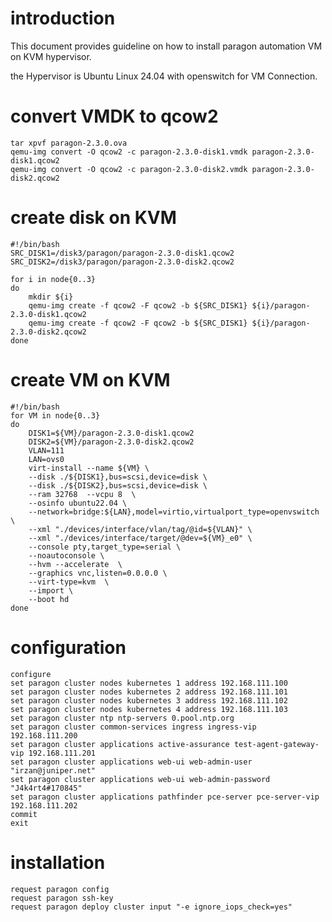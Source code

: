 # introduction

This document provides guideline on how to install paragon automation VM on KVM hypervisor.

the Hypervisor is Ubuntu Linux 24.04 with openswitch for VM Connection.


# convert VMDK to qcow2

    tar xpvf paragon-2.3.0.ova
    qemu-img convert -O qcow2 -c paragon-2.3.0-disk1.vmdk paragon-2.3.0-disk1.qcow2
    qemu-img convert -O qcow2 -c paragon-2.3.0-disk2.vmdk paragon-2.3.0-disk2.qcow2

# create disk on KVM

    #!/bin/bash
    SRC_DISK1=/disk3/paragon/paragon-2.3.0-disk1.qcow2
    SRC_DISK2=/disk3/paragon/paragon-2.3.0-disk2.qcow2

    for i in node{0..3}
    do
        mkdir ${i}
        qemu-img create -f qcow2 -F qcow2 -b ${SRC_DISK1} ${i}/paragon-2.3.0-disk1.qcow2
        qemu-img create -f qcow2 -F qcow2 -b ${SRC_DISK1} ${i}/paragon-2.3.0-disk2.qcow2
    done

# create VM on KVM

    #!/bin/bash
    for VM in node{0..3}
    do
        DISK1=${VM}/paragon-2.3.0-disk1.qcow2
        DISK2=${VM}/paragon-2.3.0-disk2.qcow2
        VLAN=111
        LAN=ovs0
        virt-install --name ${VM} \
        --disk ./${DISK1},bus=scsi,device=disk \
        --disk ./${DISK2},bus=scsi,device=disk \
        --ram 32768  --vcpu 8  \
        --osinfo ubuntu22.04 \
        --network=bridge:${LAN},model=virtio,virtualport_type=openvswitch \
        --xml "./devices/interface/vlan/tag/@id=${VLAN}" \
        --xml "./devices/interface/target/@dev=${VM}_e0" \
        --console pty,target_type=serial \
        --noautoconsole \
        --hvm --accelerate  \
        --graphics vnc,listen=0.0.0.0 \
        --virt-type=kvm  \
        --import \
        --boot hd
    done

# configuration
    configure
    set paragon cluster nodes kubernetes 1 address 192.168.111.100
    set paragon cluster nodes kubernetes 2 address 192.168.111.101
    set paragon cluster nodes kubernetes 3 address 192.168.111.102
    set paragon cluster nodes kubernetes 4 address 192.168.111.103
    set paragon cluster ntp ntp-servers 0.pool.ntp.org
    set paragon cluster common-services ingress ingress-vip 192.168.111.200
    set paragon cluster applications active-assurance test-agent-gateway-vip 192.168.111.201
    set paragon cluster applications web-ui web-admin-user "irzan@juniper.net"
    set paragon cluster applications web-ui web-admin-password "J4k4rt4#170845"
    set paragon cluster applications pathfinder pce-server pce-server-vip 192.168.111.202
    commit
    exit

# installation
    request paragon config
    request paragon ssh-key
    request paragon deploy cluster input "-e ignore_iops_check=yes"



